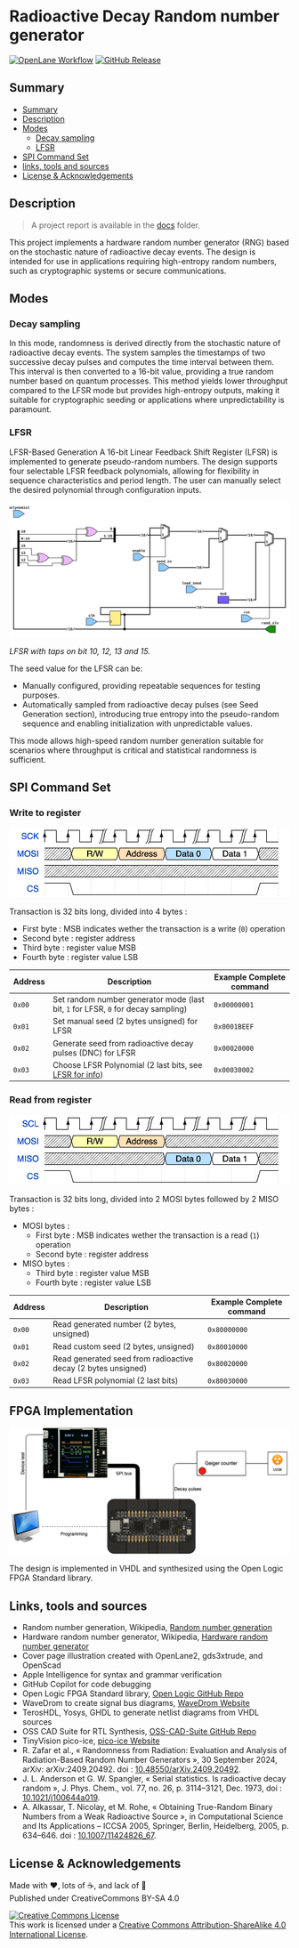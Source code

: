 # Radioactive Decay Random number generator

[![OpenLane Workflow](https://github.com/fred-corp/RDRNG/actions/workflows/gds.yaml/badge.svg)](https://github.com/fred-corp/RDRNG/actions/workflows/gds.yaml) [![GitHub Release](https://img.shields.io/github/v/release/fred-corp/RDRNG?display_name=release)](https://github.com/fred-corp/RDRNG/releases/latest)

## Summary

* [Summary](#summary)
* [Description](#description)
* [Modes](#modes)
  * [Decay sampling](#decay-sampling)
  * [LFSR](#lfsr)
* [SPI Command Set](#spi-command-set)
* [links, tools and sources](#links-tools-and-sources)
* [License & Acknowledgements](#license--acknowledgements)

## Description

> A project report is available in the [docs](/docs/project_report.pdf) folder.

This project implements a hardware random number generator (RNG) based on the stochastic nature of radioactive decay events. The design is intended for use in applications requiring high-entropy random numbers, such as cryptographic systems or secure communications.

## Modes

### Decay sampling

In this mode, randomness is derived directly from the stochastic nature of radioactive decay events. The system samples the timestamps of two successive decay pulses and computes the time interval between them. This interval is then converted to a 16-bit value, providing a true random number based on quantum processes.
This method yields lower throughput compared to the LFSR mode but provides high-entropy outputs, making it suitable for cryptographic seeding or applications where unpredictability is paramount.

### LFSR

LFSR-Based Generation
A 16-bit Linear Feedback Shift Register (LFSR) is implemented to generate pseudo-random numbers. The design supports four selectable LFSR feedback polynomials, allowing for flexibility in sequence characteristics and period length. The user can manually select the desired polynomial through configuration inputs.

![LFSR](/rtl/rand_gen/rand_gen_schematic.svg)

*LFSR with taps on bit 10, 12, 13 and 15.*

The seed value for the LFSR can be:

* Manually configured, providing repeatable sequences for testing purposes.
* Automatically sampled from radioactive decay pulses (see Seed Generation section), introducing true entropy into the pseudo-random sequence and enabling initialization with unpredictable values.

This mode allows high-speed random number generation suitable for scenarios where throughput is critical and statistical randomness is sufficient.

## SPI Command Set

### Write to register

![Write sequence](/docs/images/spi-write_wave.png)

Transaction is 32 bits long, divided into 4 bytes :

* First byte : MSB indicates wether the transaction is a write (`0`) operation
* Second byte : register address
* Third byte : register value MSB
* Fourth byte : register value LSB

| Address | Description                                                                       | Example Complete command |
| ------- | --------------------------------------------------------------------------------- | ------------------------ |
| `0x00`  | Set random number generator mode (last bit, `1` for LFSR, `0` for decay sampling) | `0x00000001`             |
| `0x01`  | Set manual seed (2 bytes unsigned) for LFSR                                       | `0x0001BEEF`             |
| `0x02`  | Generate seed from radioactive decay pulses (DNC) for LFSR                        | `0x00020000`             |
| `0x03`  | Choose LFSR Polynomial (2 last bits, see [LFSR for info](#lfsr))                  | `0x00030002`             |

### Read from register

![Read sequence](/docs/images/spi-read_wave.png)

Transaction is 32 bits long, divided into 2 MOSI bytes followed by 2 MISO bytes :

* MOSI bytes :
  * First byte : MSB indicates wether the transaction is a read (`1`) operation
  * Second byte : register address
* MISO bytes :
  * Third byte : register value MSB
  * Fourth byte : register value LSB

| Address | Description                                                                       | Example Complete command |
| ------- | --------------------------------------------------------------------------------- | ------------------------ |
| `0x00`  | Read generated number (2 bytes, unsigned)                                         | `0x80000000`             |
| `0x01`  | Read custom seed (2 bytes, unsigned)                                              | `0x80010000`             |
| `0x02`  | Read generated seed from radioactive decay (2 bytes unsigned)                     | `0x80020000`             |
| `0x03`  | Read LFSR polynomial (2 last bits)                                                | `0x80030000`             |

## FPGA Implementation

![FPGA Schematic](/docs/images/fpga_schematic.drawio.png)

The design is implemented in VHDL and synthesized using the Open Logic FPGA Standard library.

## Links, tools and sources

* Random number generation, Wikipedia, [Random number generation](https://en.wikipedia.org/wiki/Random_number_generation)
* Hardware random number generator, Wikipedia, [Hardware random number generator](https://en.wikipedia.org/wiki/Hardware_random_number_generator)
* Cover page illustration created with OpenLane2, gds3xtrude, and OpenScad
* Apple Intelligence for syntax and grammar verification
* GitHub Copilot for code debugging
* Open Logic FPGA Standard library, [Open Logic GitHub Repo](https://github.com/open-logic/open-logic)
* WaveDrom to create signal bus diagrams, [WaveDrom Website](https://wavedrom.com/)
* TerosHDL, Yosys, GHDL to generate netlist diagrams from VHDL sources
* OSS CAD Suite for RTL Synthesis, [OSS-CAD-Suite GitHub Repo](https://github.com/YosysHQ/oss-cad-suite-build)
* TinyVision pico-ice, [pico-ice Website](https://pico-ice.tinyvision.ai/)
* R. Zafar et al., « Randomness from Radiation: Evaluation and Analysis of Radiation-Based Random Number Generators », 30 September 2024, arXiv: arXiv:2409.20492. doi : [10.48550/arXiv.2409.20492](http://doi.org/10.48550/arXiv.2409.20492).
* J. L. Anderson et G. W. Spangler, « Serial statistics. Is radioactive decay random », J. Phys. Chem., vol. 77, no. 26, p. 3114–3121, Dec. 1973, doi : [10.1021/j100644a019](http://doi.org/10.1021/j100644a019).
* A. Alkassar, T. Nicolay, et M. Rohe, « Obtaining True-Random Binary Numbers from a Weak Radioactive Source », in Computational Science and Its Applications – ICCSA 2005, Springer, Berlin, Heidelberg, 2005, p. 634–646. doi : [10.1007/11424826_67](http://doi.org/10.1007/11424826_67).

## License & Acknowledgements

Made with ❤️, lots of ☕️, and lack of 🛌  
Published under CreativeCommons BY-SA 4.0

[![Creative Commons License](https://i.creativecommons.org/l/by-sa/4.0/88x31.png)](http://creativecommons.org/licenses/by-sa/4.0/)  
This work is licensed under a [Creative Commons Attribution-ShareAlike 4.0 International License](http://creativecommons.org/licenses/by-sa/4.0/).
